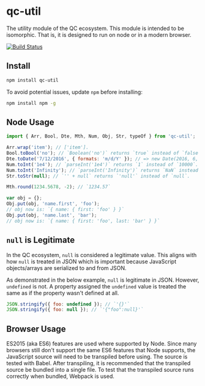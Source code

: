 # qc-util

The utility module of the QC ecosystem.  This module is intended to be isomorphic.  That is, it is designed
to run on node or in a modern browser.

[![Build Status](https://travis-ci.org/dhurlburtusa/qc-util.svg?branch=master)](https://travis-ci.org/dhurlburtusa/qc-util)

## Install

```bash
npm install qc-util
```

To avoid potential issues, update `npm` before installing:

```bash
npm install npm -g
```


## Node Usage

```js
import { Arr, Bool, Dte, Mth, Num, Obj, Str, typeOf } from 'qc-util';

Arr.wrap('item'); // ['item'].
Bool.toBool('no'); // `Boolean('no')` returns `true` instead of `false`.
Dte.toDate('7/12/2016', { formats: 'm/d/Y' }); // => new Date(2016, 6, 12).
Num.toInt('1e4'); // `parseInt('1e4')` returns `1` instead of `10000`.
Num.toInt('Infinity'); // `parseInt('Infinity')` returns `NaN` instead of `null`.
Str.toStr(null); // `'' + null` returns `'null'` instead of `null`.

Mth.round(1234.5678, -2); // `1234.57`

var obj = {};
Obj.put(obj, 'name.first', 'foo');
// obj now is: `{ name: { first: 'foo' } }`
Obj.put(obj, 'name.last', 'bar');
// obj now is: `{ name: { first: 'foo', last: 'bar' } }`
```


## `null` is Legitimate

In the QC ecosystem, `null` is considered a legitimate value.  This aligns with how `null` is treated in JSON which
is important because JavaScript objects/arrays are serialized to and from JSON.

As demonstrated in the below example, `null` is legitimate in JSON.  However, `undefined` is not.  A property assigned
the `undefined` value is treated the same as if the property wasn't defined at all.

```js
JSON.stringify({ foo: undefined }); // `'{}'`
JSON.stringify({ foo: null }); // `'{"foo":null}'`
```


## Browser Usage

ES2015 (aka ES6) features are used where supported by Node.  Since many browsers still don't support the
same ES6 features that Node supports, the JavaScript source will need to be transpiled before using.
The source is tested with Babel.  After transpiling, it is recommended that the transpiled source be bundled
into a single file.  To test that the transpiled source runs correctly when bundled, Webpack is used.
